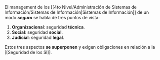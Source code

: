 El management de los [[4to Nivel/Administración de Sistemas de Información/Sistemas de Información|Sistemas de Información]] de un modo ***seguro*** se habla de tres puntos de vista:

1. **Organizacional**: seguridad **técnica**.
2. **Social**: seguridad **social**.
3. **Judicial**: seguridad **legal**.

Estos tres aspectos **se superponen** y exigen obligaciones en relación a la [[Seguridad de los SI]].